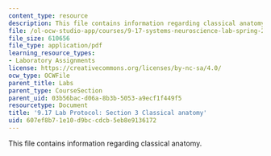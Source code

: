 ```yaml
---
content_type: resource
description: This file contains information regarding classical anatomy.
file: /ol-ocw-studio-app/courses/9-17-systems-neuroscience-lab-spring-2013/607ef8b71e10d9bccdcb5eb8e9136172_MIT9_17S13_Chapter3.pdf
file_size: 610656
file_type: application/pdf
learning_resource_types:
- Laboratory Assignments
license: https://creativecommons.org/licenses/by-nc-sa/4.0/
ocw_type: OCWFile
parent_title: Labs
parent_type: CourseSection
parent_uid: 03b56bac-d06a-8b3b-5053-a9ecf1f449f5
resourcetype: Document
title: '9.17 Lab Protocol: Section 3 Classical anatomy'
uid: 607ef8b7-1e10-d9bc-cdcb-5eb8e9136172
---
```

This file contains information regarding classical anatomy.